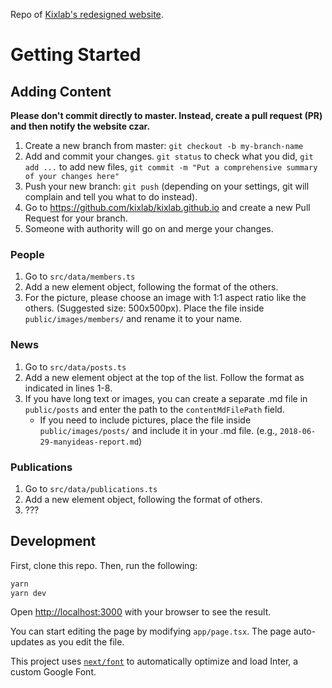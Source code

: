 Repo of [Kixlab's redesigned website](https://www.kixlab.org/).

# Getting Started

## Adding Content

**Please don't commit directly to master. Instead, create a pull request (PR) and then notify the website czar.**

1. Create a new branch from master: `git checkout -b my-branch-name`
2. Add and commit your changes. `git status` to check what you did, `git add ...` to add new files, `git commit -m "Put a comprehensive summary of your changes here"`
3. Push your new branch: `git push` (depending on your settings, git will complain and tell you what to do instead).
4. Go to https://github.com/kixlab/kixlab.github.io and create a new Pull Request for your branch.
5. Someone with authority will go on and merge your changes.

### People

1. Go to `src/data/members.ts`
2. Add a new element object, following the format of the others.
3. For the picture, please choose an image with 1:1 aspect ratio like the others. (Suggested size: 500x500px). Place the file inside `public/images/members/` and rename it to your name.

### News

1. Go to `src/data/posts.ts`
2. Add a new element object at the top of the list. Follow the format as indicated in lines 1-8.
3. If you have long text or images, you can create a separate .md file in `public/posts` and enter the path to the `contentMdFilePath` field.
    * If you need to include pictures, place the file inside `public/images/posts/` and include it in your .md file. (e.g., `2018-06-29-manyideas-report.md`)

### Publications

1. Go to `src/data/publications.ts`
2. Add a new element object, following the format of others.
3. ???

## Development

First, clone this repo. Then, run the following:

```bash
yarn
yarn dev
```

Open [http://localhost:3000](http://localhost:3000) with your browser to see the result.

You can start editing the page by modifying `app/page.tsx`. The page auto-updates as you edit the file.

This project uses [`next/font`](https://nextjs.org/docs/basic-features/font-optimization) to automatically optimize and load Inter, a custom Google Font.
